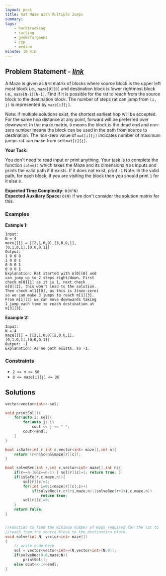 ```yaml
---
layout: post
title: Rat Maze With Multiple Jumps                    
summary:
tags:
    - backtracking
    - sorting
    - geeksforgeeks
    - cpp
    - medium
minute: 10 min
---
```


## Problem Statement - [*link*](https://practice.geeksforgeeks.org/problems/rat-maze-with-multiple-jumps-1587115621/0/?track=DSASP-Backtracking&batchId=154#)  

A Maze is given as `N*N` matrix of blocks where source block is the upper left most block i.e., `maze[0][0]` and destination block is lower rightmost block i.e., `maze[N-1][N-1]`. Find if it is possible for the rat to reach from the source block to the destination block. The number of steps rat can jump from `(i, j)` is represented by `maze[i][j]`.

Note:
If multiple solutions exist, the shortest earliest hop will be accepted. For the same hop distance at any point, forward will be preferred over downward.
In the maze matrix, `0` means the block is the dead end and non-zero number means the block can be used in the path from source to destination. The non-zero value of `mat[i][j]` indicates number of maximum jumps rat can make from cell `mat[i][j]`.

 

**Your Task:** 

You don't need to read input or print anything. Your task is to complete the function `solve()` which takes the Maze and its dimensions `N` as inputs and prints the valid path if it exists. If it does not exist, print `-1`
Note: In the valid path, for each block, if you are visiting the block then you should print `1` for it else `0`. 


**Expected Time Complexity:** `O(N^N)`             
**Expected Auxiliary Space:** `O(N)`  if we don't consider the solution matrix for this.



### Examples

**Example 1:**   
```
Input:
N = 4
maze[][] = [[2,1,0,0],[3,0,0,1],
[0,1,0,1],[0,0,0,1]]
Output:
1 0 0 0
1 0 0 1
0 0 0 1
0 0 0 1
Explanation: Rat started with m[0][0] and
can jump up to 2 steps right/down. First
check m[0][1] as it is 1, next check
m[0][2], this won't lead to the solution.
Then check m[1][0], as this is 3(non-zero)
so we can make 3 jumps to reach m[1][3].
From m[1][3] we can move downwards taking
1 jump each time to reach destination at
m[3][3]. 
```

**Example 2:**   
```
Input:
N = 4
maze[][] = [[2,1,0,0][2,0,0,1],
[0,1,0,1],[0,0,0,1]]
Output: -1
Explanation: As no path exists, so -1.
```

### Constraints

+ `2 <= n <= 50`
+ `0 <= maze[i][j] <= 20`


## Solutions

```cpp
vector<vector<int>> sol;

void printSol(){
    for(auto i: sol){
        for(auto j: i)
            cout << j << " ";  
        cout<<endl;
    }
}

bool isSafe(int r,int c,vector<int> maze[],int n){
    return (r<n&&c<n&&maze[r][c]);
}

bool solveRec(int r,int c,vector<int> maze[],int n){
    if(r==n-1&&c==n-1) { sol[r][c]=1; return true; }
    if(isSafe(r,c,maze,n)){
        sol[r][c]=1;
        for(int i=0;i<maze[r][c];i++)
            if(solveRec(r,c+1+i,maze,n)||solveRec(r+1+i,c,maze,n))
                return true;
        sol[r][c]=0;
    }
    return false;
}


//Function to find the minimum number of Hops required for the rat to 
//reach from the source block to the destination block. 
void solve(int N, vector<int> maze[]) 
{
    // write code here
    sol = vector<vector<int>>(N,vector<int>(N,0));
    if(solveRec(0,0,maze,N))
        printSol();
    else cout<<-1<<endl;
}
```

